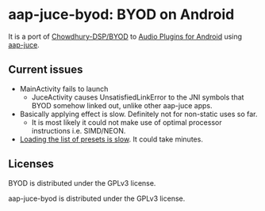 # aap-juce-byod: BYOD on Android

It is a port of [Chowdhury-DSP/BYOD](https://github.com/Chowdhury-DSP/BYOD) to [Audio Plugins for Android](https://github.com/atsushieno/aap-core) using [aap-juce](https://github.com/atsushieno/aap-juce).

## Current issues

- MainActivity fails to launch
  - JuceActivity causes UnsatisfiedLinkError to the JNI symbols that BYOD somehow linked out, unlike other aap-juce apps.
- Basically applying effect is slow. Definitely not for non-static uses so far. 
  - It is most likely it could not make use of optimal processor instructions i.e. SIMD/NEON.
- [Loading the list of presets is slow](https://github.com/atsushieno/aap-juce/issues/34). It could take minutes.

## Licenses

BYOD is distributed under the GPLv3 license.

aap-juce-byod is distributed under the GPLv3 license.

